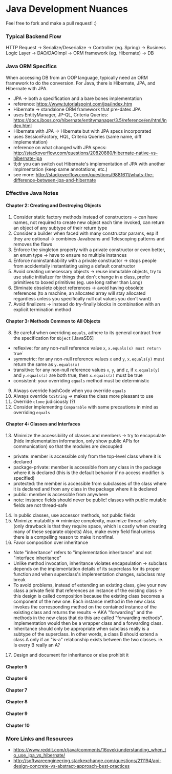 # Java Development Nuances
Feel free to fork and make a pull request! :)

### Typical Backend Flow
HTTP Request -> Serialize/Deserialize -> Controller (eg. Spring) -> Business Logic Layer -> DAO/DAOImpl -> ORM framework (eg. Hibernate) -> DB


### Java ORM Specifics
When accessing DB from an OOP language, typically need an ORM framework to do the conversion. For Java, there is Hibernate, JPA, and Hibernate with JPA.
* JPA -> both a specification and a bare bones implementation
 * reference: https://www.tutorialspoint.com/jpa/index.htm
* Hibernate -> standalone ORM framework that pre-dates JPA
 * uses EntityManager, JP-QL, Criteria Queries: https://docs.jboss.org/hibernate/entitymanager/3.5/reference/en/html/index.html
* Hibernate with JPA -> Hibernate but with JPA specs incorporated
 * uses SessionFactory, HQL, Criteria Queries (same name, diff implementation)
 * reference on what changed with JPA specs: http://stackoverflow.com/questions/20820880/hibernate-native-vs-hibernate-jpa
 * tl;dr you can switch out Hibernate's implementation of JPA with another implmentation (keep same annotations, etc.)
 * see more: http://stackoverflow.com/questions/9881611/whats-the-difference-between-jpa-and-hibernate
 
### Effective Java Notes
#### Chapter 2: Creating and Destroying Objects
 1. Consider static factory methods instead of constructors -> can have names, not required to create new object each time invoked, can return an object of any subtype of their return type
 2. Consider a builder when faced with many constructor params, esp if they are optional -> combines Javabeans and Telescoping patterns and removes the flaws
 3. Enforce the singleton property with a private constructor or even better, an enum type -> have to ensure no multiple instances
 4. Enforce noninstantiability with a private constructor -> stops people from accidentally instantiating using a default constructor
 5. Avoid creating unnecessary objects -> reuse immutable objects, try to use static initializer for things that don't change in a class, prefer primitives to boxed primitives (eg. use long rather than Long)
 6. Eliminate obsolete object references -> avoid having obsolete references (to a machine, an allocated array will stay allocated regardless unless you specifically null out values you don't want)
 7. Avoid finalizers -> instead do try-finally blocks in combination with an explicit termination method

#### Chapter 3: Methods Common to All Objects
 8. Be careful when overriding `equals`, adhere to its general contract from the specification for `Object` [JavaSE6]
  * reflexive: for any non-null reference value `x`, `x.equals(x) must return `true`
  * symmetric: for any non-null reference values `x` and `y`, `x.equals(y)` must return the same as `y.equals(x)`
  * transitive: for any non-null reference values `x`, `y`, and `z`, if `x.equals(y)` and `y.equals(z)` are both true, then `x.equals(z)` must be true
  * consistent: your overriding `equals` method must be deterministic
 9. Always override hashCode when you override `equals`
 10. Always override `toString` -> makes the class more pleasant to use
 11. Override `clone` judiciously (?)
 12. Consider implementing `Comparable` with same precautions in mind as overriding `equals`

#### Chapter 4: Classes and Interfaces
 13. Minimize the accessibility of classes and members -> try to encapsulate (hide implementation information, only show public APIs for communication) so that the modules are decoupled
  * private: member is accessible only from the top-level class where it is declared
  * package-private: member is accessible from any class in the package where it is declared (this is the default behavior if no access modifier is specified)
  * protected: the member is accessible from subclasses of the class where it is declared and from any class in the package where it is declared
  * public: member is accessible from anywhere
  * note: instance fields should never be public! classes with public mutable fields are not thread-safe
 14. In public classes, use accessor methods, not public fields
 15. Minimize mutability => minimize complexity, maximize thread-safety (only drawback is that they require space, which is costly when creating many of these separate objects) Also, make every field final unless there is a compelling reason to make it nonfinal.
 16. Favor composition over inheritance
  * Note "inheritance" refers to "implementation inheritance" and not "interface inheritance"
  * Unlike method invocation, inheritance violates encapsulation -> subclass depends on the implementation details of its superclass for its proper function and when superclass's implementation changes, subclass may break
  * To avoid problems, instead of extending an existing class, give your new class a private field that references an instance of the existing class -> this design is called composition because the existing class becomes a component of the new one. Each instance method in the new class invokes the corresponding method on the contained instance of the existing class and returns the results -> AKA "forwarding" and the methods in the new class that do this are called "forwarding methods". Implementation would then be a wrapper class and a forwarding class.
  * Inheritance should only be appropriate when subclass really is a subtype of the superclass. In other words, a class B should extend a class A only if an "is-a" relationship exists between the two classes. ie. Is every B really an A?
 17. Design and document for inheritance or else prohibit it
 

#### Chapter 5

#### Chapter 6

#### Chapter 7

#### Chapter 8

#### Chapter 9

#### Chapter 10

### More Links and Resources
* https://www.reddit.com/r/java/comments/16ovek/understanding_when_to_use_jpa_vs_hibernate/
* http://softwareengineering.stackexchange.com/questions/211194/api-design-concrete-vs-abstract-approach-best-practices


